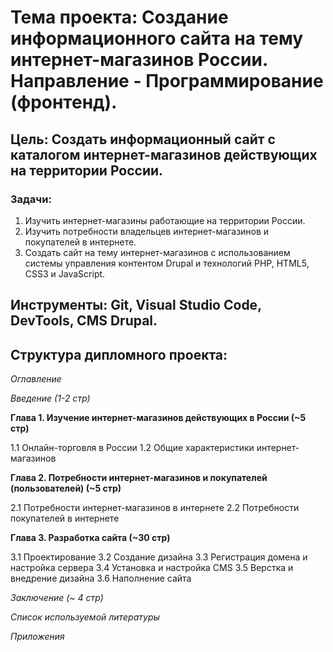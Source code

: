 # **Тема проекта**: Создание информационного сайта на тему интернет-магазинов России. Направление - Программирование (фронтенд).
## **Цель**: Создать информационный сайт с каталогом интернет-магазинов действующих на территории России.

### **Задачи**:

1. Изучить интернет-магазины работающие на территории России.
2. Изучить потребности владельцев интернет-магазинов и покупателей в интернете.
3. Создать сайт на тему интернет-магазинов с использованием системы управления контентом Drupal и технологий PHP, HTML5, CSS3 и JavaScript.

## **Инструменты**: Git, Visual Studio Code, DevTools, CMS Drupal.

## **Структура дипломного проекта**:

_Оглавление_

_Введение (1-2 стр)_

**Глава 1. Изучение интернет-магазинов действующих в России (~5 стр)**

1.1 Онлайн-торговля в России
1.2 Общие характеристики интернет-магазинов

**Глава 2. Потребности интернет-магазинов и покупателей (пользователей) (~5 стр)**

2.1 Потребности интернет-магазинов в интернете
2.2 Потребности покупателей в интернете

**Глава 3. Разработка сайта (~30 стр)**

3.1 Проектирование
3.2 Создание дизайна
3.3 Регистрация домена и настройка сервера
3.4 Установка и настройка CMS
3.5 Верстка и внедрение дизайна
3.6 Наполнение сайта

_Заключение (~ 4 стр)_ 

_Список используемой литературы_ 

_Приложения_
